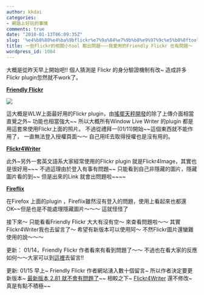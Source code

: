 ```yaml
---
author: kkdai
categories:
- 網路上好玩的事情
comments: true
date: "2010-01-13T06:09:35Z"
slug: '%e4%b8%80%e4%ba%9bflickr%e7%9a%84%e7%9b%b8%e9%97%9c%e5%b0%8ftool-%e9%83%bd%e5%87%ba%e5%95%8f%e9%a1%8c%e6%88%91%e6%84%9b%e7%94%a8%e7%9a%84friendly-flickr-%e4%b9%9f%e6%9c%89%e5%95%8f%e9%a1%8c'
title: 一些Flickr的相關小tool 都出問題~~~我愛用的Friendly Flickr 也有問題～
wordpress_id: 1084
---
```


大概是從昨天早上開始吧!! 個人猜測是 Flickr 的身分驗證機制有改~ 造成許多Flickr plugin忽然就不work了。

 

**[Friendly Flickr](http://richielin-programer.blogspot.com/search/label/Friendly.Flickr)**

 

![](http://farm3.static.flickr.com/2706/4268417334_9d09ee9a61_o.jpg)

 

這大概是WLW上面最好用的Flickr plugin，由[搖擺天秤開發](http://richielin-programer.blogspot.com/search/label/Friendly.Flickr)的除了上傳介面相當直覺之外~ 功能也相當強大~~ 所以大概所有Window Live Writer 的plugin 都是用這套來使用Flickr上面的照片。 不過從禮拜一(01/11)開始~~這個東西就不能作用了， 一直無法登入授權頁面～～ 自己用IE去取得授權也是沒有用的。

 

[**Flickr4Writer**](http://flickr4writer.com/)

 

此外~另外一套英文語系大家經常使用的Flickr plugin 就是Flickr4Image，其實也是很好用~~~ 不過這理由於登入有事有問題~~ 只能看到自己非隱藏的圖片，隱藏圖片看的到~~ 但是出來的Link 就會出問題啦~~~~

 

**[Fireflix](https://addons.mozilla.org/zh-TW/firefox/addon/3453)**

 

在Firefox 上面的plugin ，Fireflix雖然沒有登入的問題，使用上看起來也都還OK~~但是也是不能處理隱藏圖片～～～ 這就怪怪了

 

 

接下來～ 只能看看Friendly Flickr 大大有沒有空～ 來查看問題啦～～ 其實Flickr4Writer我也去留言了～ 希望有新版本可以使用阿～ 不然Flickr圖片還蠻難使用的說～～～

 

更新： 01/14，Friendly Flickr 作者看來有看到問題了～～ 不過也在看大家的反應如何～～大家可以到[這裡](http://richielin-programer.blogspot.com/2010/01/friendlyflickr.html)去留言!!

 

更新: 01/15 早上~ Friendly Flickr 作者網站湧入數十個留言~ 所以作者決定要更新版本~ [最新版本 2.81 就不會有問題了](http://richielin-programer.blogspot.com/2010/01/friendlyflickr-281-released.html)~~ 相較之下~ [Flickr4Writer](http://flickr4writer.com/) 還不修改~ 真是有點不積極~~
